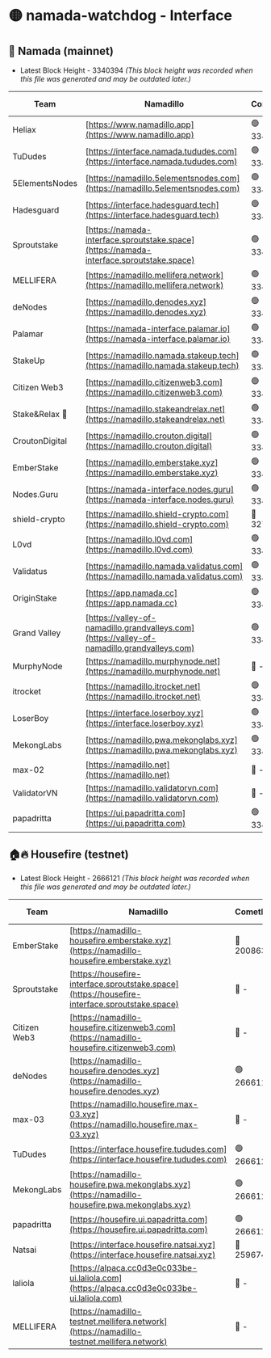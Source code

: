 # 🟡 namada-watchdog - Interface

## 🚀 Namada (mainnet)
- Latest Block Height - 3340394 *(This block height was recorded when this file was generated and may be outdated later.)*

| Team | Namadillo | CometBFT | Indexer | MASP Indexer |
|-|-|-|-|-|
| Heliax | [https://www.namadillo.app](https://www.namadillo.app) | 🟢 3340370 | 🟢 3340370 | 🟢 3340370 |
| TuDudes | [https://interface.namada.tududes.com](https://interface.namada.tududes.com) | 🟢 3340371 | 🟢 3340370 | 🟢 3340371 |
| 5ElementsNodes | [https://namadillo.5elementsnodes.com](https://namadillo.5elementsnodes.com) | 🟢 3340371 | 🟢 3340371 | 🟢 3340371 |
| Hadesguard | [https://interface.hadesguard.tech](https://interface.hadesguard.tech) | 🟢 3340372 | 🟢 3340371 | 🟢 3340372 |
| Sproutstake | [https://namada-interface.sproutstake.space](https://namada-interface.sproutstake.space) | 🟢 3340372 | 🟢 3340372 | 🟢 3340372 |
| MELLIFERA | [https://namadillo.mellifera.network](https://namadillo.mellifera.network) | 🟢 3340373 | 🟢 3340373 | 🟢 3340373 |
| deNodes | [https://namadillo.denodes.xyz](https://namadillo.denodes.xyz) | 🟢 3340374 | 🟢 3340374 | 🟢 3340374 |
| Palamar | [https://namada-interface.palamar.io](https://namada-interface.palamar.io) | 🟢 3340374 | 🟢 3340374 | 🟢 3340374 |
| StakeUp | [https://namadillo.namada.stakeup.tech](https://namadillo.namada.stakeup.tech) | 🟢 3340375 | 🟢 3340375 | 🟢 3340375 |
| Citizen Web3 | [https://namadillo.citizenweb3.com](https://namadillo.citizenweb3.com) | 🟢 3340376 | 🟢 3340376 | 🟢 3340376 |
| Stake&Relax 🦥 | [https://namadillo.stakeandrelax.net](https://namadillo.stakeandrelax.net) | 🟢 3340376 | 🟢 3340376 | 🟢 3340376 |
| CroutonDigital | [https://namadillo.crouton.digital](https://namadillo.crouton.digital) | 🟢 3340377 | 🟢 3340377 | 🟢 3340377 |
| EmberStake | [https://namadillo.emberstake.xyz](https://namadillo.emberstake.xyz) | 🟢 3340377 | 🟢 3340377 | 🟢 3340377 |
| Nodes.Guru | [https://namada-interface.nodes.guru](https://namada-interface.nodes.guru) | 🟢 3340378 | 🟢 3340378 | 🟢 3340378 |
| shield-crypto | [https://namadillo.shield-crypto.com](https://namadillo.shield-crypto.com) | 🔴 3279774 | 🔴 - | 🔴 - |
| L0vd | [https://namadillo.l0vd.com](https://namadillo.l0vd.com) | 🟢 3340383 | 🟢 3340383 | 🟢 3340383 |
| Validatus | [https://namadillo.namada.validatus.com](https://namadillo.namada.validatus.com) | 🟢 3340384 | 🟢 3340384 | 🟢 3340384 |
| OriginStake | [https://app.namada.cc](https://app.namada.cc) | 🟢 3340385 | 🟢 3340385 | 🟢 3340385 |
| Grand Valley | [https://valley-of-namadillo.grandvalleys.com](https://valley-of-namadillo.grandvalleys.com) | 🟢 3340386 | 🟢 3340385 | 🟢 3340386 |
| MurphyNode | [https://namadillo.murphynode.net](https://namadillo.murphynode.net) | 🔴 - | 🔴 - | 🔴 - |
| itrocket | [https://namadillo.itrocket.net](https://namadillo.itrocket.net) | 🟢 3340388 | 🟢 3340388 | 🟢 3340388 |
| LoserBoy | [https://interface.loserboy.xyz](https://interface.loserboy.xyz) | 🟢 3340389 | 🟢 3340389 | 🟢 3340389 |
| MekongLabs | [https://namadillo.pwa.mekonglabs.xyz](https://namadillo.pwa.mekonglabs.xyz) | 🟢 3340389 | 🟢 3340389 | 🟢 3340389 |
| max-02 | [https://namadillo.net](https://namadillo.net) | 🔴 - | 🔴 - | 🔴 - |
| ValidatorVN | [https://namadillo.validatorvn.com](https://namadillo.validatorvn.com) | 🔴 - | 🔴 - | 🔴 - |
| papadritta | [https://ui.papadritta.com](https://ui.papadritta.com) | 🟢 3340394 | 🟢 3340394 | 🟢 3340394 |

## 🏠🔥 Housefire (testnet)
- Latest Block Height - 2666121 *(This block height was recorded when this file was generated and may be outdated later.)*

| Team | Namadillo | CometBFT | Indexer | MASP Indexer |
|-|-|-|-|-|
| EmberStake | [https://namadillo-housefire.emberstake.xyz](https://namadillo-housefire.emberstake.xyz) | 🔴 2008636 | 🔴 - | 🔴 - |
| Sproutstake | [https://housefire-interface.sproutstake.space](https://housefire-interface.sproutstake.space) | 🔴 - | 🔴 - | 🔴 - |
| Citizen Web3 | [https://namadillo-housefire.citizenweb3.com](https://namadillo-housefire.citizenweb3.com) | 🔴 - | 🔴 - | 🔴 - |
| deNodes | [https://namadillo-housefire.denodes.xyz](https://namadillo-housefire.denodes.xyz) | 🟢 2666112 | 🟢 2666112 | 🟢 2666112 |
| max-03 | [https://namadillo.housefire.max-03.xyz](https://namadillo.housefire.max-03.xyz) | 🔴 - | 🔴 - | 🔴 - |
| TuDudes | [https://interface.housefire.tududes.com](https://interface.housefire.tududes.com) | 🟢 2666120 | 🟢 2666120 | 🟢 2666119 |
| MekongLabs | [https://namadillo-housefire.pwa.mekonglabs.xyz](https://namadillo-housefire.pwa.mekonglabs.xyz) | 🟢 2666120 | 🟢 2666120 | 🟢 2666119 |
| papadritta | [https://housefire.ui.papadritta.com](https://housefire.ui.papadritta.com) | 🟢 2666121 | 🟢 2666121 | 🟢 2666121 |
| Natsai | [https://interface.housefire.natsai.xyz](https://interface.housefire.natsai.xyz) | 🔴 2596741 | 🔴 2596741 | 🔴 2596741 |
| laliola | [https://alpaca.cc0d3e0c033be-ui.laliola.com](https://alpaca.cc0d3e0c033be-ui.laliola.com) | 🔴 - | 🔴 - | 🔴 - |
| MELLIFERA | [https://namadillo-testnet.mellifera.network](https://namadillo-testnet.mellifera.network) | 🔴 - | 🟢 2666124 | 🔴 2607259 |

